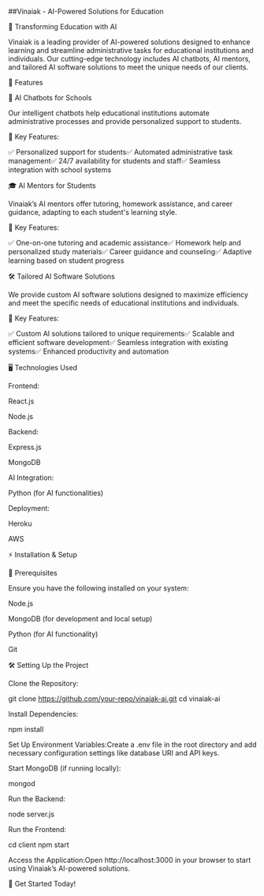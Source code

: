##Vinaiak - AI-Powered Solutions for Education

🚀 Transforming Education with AI

Vinaiak is a leading provider of AI-powered solutions designed to enhance learning and streamline administrative tasks for educational institutions and individuals. Our cutting-edge technology includes AI chatbots, AI mentors, and tailored AI software solutions to meet the unique needs of our clients.

🌟 Features

🤖 AI Chatbots for Schools

Our intelligent chatbots help educational institutions automate administrative processes and provide personalized support to students.

🔹 Key Features:

✅ Personalized support for students✅ Automated administrative task management✅ 24/7 availability for students and staff✅ Seamless integration with school systems

🎓 AI Mentors for Students

Vinaiak’s AI mentors offer tutoring, homework assistance, and career guidance, adapting to each student's learning style.

🔹 Key Features:

✅ One-on-one tutoring and academic assistance✅ Homework help and personalized study materials✅ Career guidance and counseling✅ Adaptive learning based on student progress

🛠 Tailored AI Software Solutions

We provide custom AI software solutions designed to maximize efficiency and meet the specific needs of educational institutions and individuals.

🔹 Key Features:

✅ Custom AI solutions tailored to unique requirements✅ Scalable and efficient software development✅ Seamless integration with existing systems✅ Enhanced productivity and automation

🖥 Technologies Used

Frontend:

React.js

Node.js

Backend:

Express.js

MongoDB

AI Integration:

Python (for AI functionalities)

Deployment:

Heroku

AWS

⚡ Installation & Setup

🔧 Prerequisites

Ensure you have the following installed on your system:

Node.js

MongoDB (for development and local setup)

Python (for AI functionality)

Git

🛠 Setting Up the Project

Clone the Repository:

git clone https://github.com/your-repo/vinaiak-ai.git
cd vinaiak-ai

Install Dependencies:

npm install

Set Up Environment Variables:Create a .env file in the root directory and add necessary configuration settings like database URI and API keys.

Start MongoDB (if running locally):

mongod

Run the Backend:

node server.js

Run the Frontend:

cd client
npm start

Access the Application:Open http://localhost:3000 in your browser to start using Vinaiak’s AI-powered solutions.

🎯 Get Started Today!
